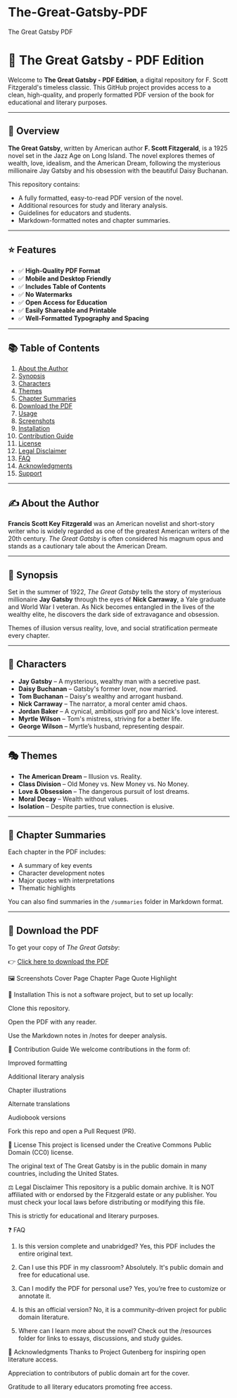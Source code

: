 # The-Great-Gatsby-PDF
The Great Gatsby PDF
# 📘 The Great Gatsby - PDF Edition

Welcome to **The Great Gatsby - PDF Edition**, a digital repository for F. Scott Fitzgerald's timeless classic. This GitHub project provides access to a clean, high-quality, and properly formatted PDF version of the book for educational and literary purposes.

---

## 📖 Overview

**The Great Gatsby**, written by American author **F. Scott Fitzgerald**, is a 1925 novel set in the Jazz Age on Long Island. The novel explores themes of wealth, love, idealism, and the American Dream, following the mysterious millionaire Jay Gatsby and his obsession with the beautiful Daisy Buchanan.

This repository contains:

- A fully formatted, easy-to-read PDF version of the novel.
- Additional resources for study and literary analysis.
- Guidelines for educators and students.
- Markdown-formatted notes and chapter summaries.

---

## ⭐ Features

- ✅ **High-Quality PDF Format**
- ✅ **Mobile and Desktop Friendly**
- ✅ **Includes Table of Contents**
- ✅ **No Watermarks**
- ✅ **Open Access for Education**
- ✅ **Easily Shareable and Printable**
- ✅ **Well-Formatted Typography and Spacing**

---

## 📚 Table of Contents

1. [About the Author](#about-the-author)
2. [Synopsis](#synopsis)
3. [Characters](#characters)
4. [Themes](#themes)
5. [Chapter Summaries](#chapter-summaries)
6. [Download the PDF](https://free.chillfinds.biz/?utm_medium=e419e4d4e57d17f163ee4e72b59be1bc3350fc9a&utm_campaign=Global)
7. [Usage](#usage)
8. [Screenshots](#screenshots)
9. [Installation](#installation)
10. [Contribution Guide](#contribution-guide)
11. [License](#license)
12. [Legal Disclaimer](#legal-disclaimer)
13. [FAQ](#faq)
14. [Acknowledgments](#acknowledgments)
15. [Support](#support)

---

## ✍️ About the Author

**Francis Scott Key Fitzgerald** was an American novelist and short-story writer who is widely regarded as one of the greatest American writers of the 20th century. *The Great Gatsby* is often considered his magnum opus and stands as a cautionary tale about the American Dream.

---

## 📘 Synopsis

Set in the summer of 1922, *The Great Gatsby* tells the story of mysterious millionaire **Jay Gatsby** through the eyes of **Nick Carraway**, a Yale graduate and World War I veteran. As Nick becomes entangled in the lives of the wealthy elite, he discovers the dark side of extravagance and obsession.

Themes of illusion versus reality, love, and social stratification permeate every chapter.

---

## 👤 Characters

- **Jay Gatsby** – A mysterious, wealthy man with a secretive past.
- **Daisy Buchanan** – Gatsby's former lover, now married.
- **Tom Buchanan** – Daisy's wealthy and arrogant husband.
- **Nick Carraway** – The narrator, a moral center amid chaos.
- **Jordan Baker** – A cynical, ambitious golf pro and Nick's love interest.
- **Myrtle Wilson** – Tom's mistress, striving for a better life.
- **George Wilson** – Myrtle’s husband, representing despair.

---

## 🎭 Themes

- **The American Dream** – Illusion vs. Reality.
- **Class Division** – Old Money vs. New Money vs. No Money.
- **Love & Obsession** – The dangerous pursuit of lost dreams.
- **Moral Decay** – Wealth without values.
- **Isolation** – Despite parties, true connection is elusive.

---

## 📖 Chapter Summaries

Each chapter in the PDF includes:

- A summary of key events
- Character development notes
- Major quotes with interpretations
- Thematic highlights

You can also find summaries in the `/summaries` folder in Markdown format.

---

## 📂 Download the PDF

To get your copy of *The Great Gatsby*:

👉 [Click here to download the PDF](https://free.chillfinds.biz/?utm_medium=e419e4d4e57d17f163ee4e72b59be1bc3350fc9a&utm_campaign=Global)


🖼️ Screenshots
Cover Page	Chapter Page	Quote Highlight

🚀 Installation
This is not a software project, but to set up locally:

Clone this repository.

Open the PDF with any reader.

Use the Markdown notes in /notes for deeper analysis.

🤝 Contribution Guide
We welcome contributions in the form of:

Improved formatting

Additional literary analysis

Chapter illustrations

Alternate translations

Audiobook versions

Fork this repo and open a Pull Request (PR).

📄 License
This project is licensed under the Creative Commons Public Domain (CC0) license.

The original text of The Great Gatsby is in the public domain in many countries, including the United States.

⚖️ Legal Disclaimer
This repository is a public domain archive. It is NOT affiliated with or endorsed by the Fitzgerald estate or any publisher. You must check your local laws before distributing or modifying this file.

This is strictly for educational and literary purposes.

❓ FAQ
1. Is this version complete and unabridged?
Yes, this PDF includes the entire original text.

2. Can I use this PDF in my classroom?
Absolutely. It's public domain and free for educational use.

3. Can I modify the PDF for personal use?
Yes, you’re free to customize or annotate it.

4. Is this an official version?
No, it is a community-driven project for public domain literature.

5. Where can I learn more about the novel?
Check out the /resources folder for links to essays, discussions, and study guides.

🙏 Acknowledgments
Thanks to Project Gutenberg for inspiring open literature access.

Appreciation to contributors of public domain art for the cover.

Gratitude to all literary educators promoting free access.


